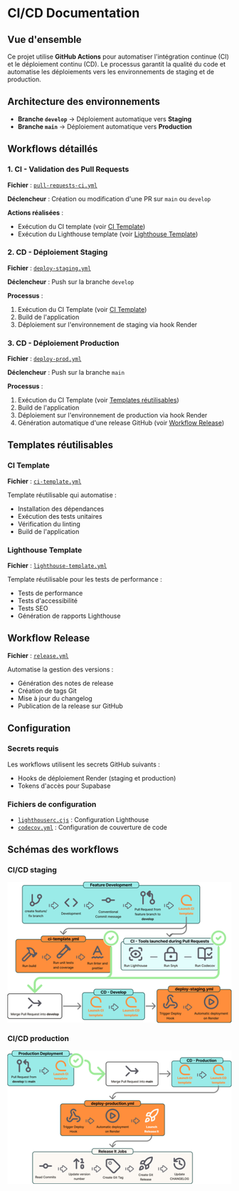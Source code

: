 # CI/CD Documentation

## Vue d'ensemble

Ce projet utilise **GitHub Actions** pour automatiser l'intégration continue (CI) et le déploiement continu (CD). Le processus garantit la qualité du code et automatise les déploiements vers les environnements de staging et de production.

## Architecture des environnements

- **Branche `develop`** → Déploiement automatique vers **Staging**
- **Branche `main`** → Déploiement automatique vers **Production**

## Workflows détaillés

### 1. CI - Validation des Pull Requests

**Fichier** : [`pull-requests-ci.yml`](../.github/workflows/pull-requests-ci.yml)

**Déclencheur** : Création ou modification d'une PR sur `main` ou `develop`

**Actions réalisées** :

- Exécution du CI template (voir [CI Template](#ci-template))
- Exécution du Lighthouse template (voir [Lighthouse Template](#lighthouse-template))

### 2. CD - Déploiement Staging

**Fichier** : [`deploy-staging.yml`](../.github/workflows/deploy-staging.yml)

**Déclencheur** : Push sur la branche `develop`

**Processus** :

1. Exécution du CI Template (voir [CI Template](#ci-template))
2. Build de l'application
3. Déploiement sur l'environnement de staging via hook Render

### 3. CD - Déploiement Production

**Fichier** : [`deploy-prod.yml`](../.github/workflows/deploy-prod.yml)

**Déclencheur** : Push sur la branche `main`

**Processus** :

1. Exécution du CI Template (voir [Templates réutilisables](#templates-réutilisables))
2. Build de l'application
3. Déploiement sur l'environnement de production via hook Render
4. Génération automatique d'une release GitHub (voir [Workflow Release](#workflow-release))

## Templates réutilisables

### CI Template

**Fichier** : [`ci-template.yml`](../.github/workflows/ci-template.yml)

Template réutilisable qui automatise :

- Installation des dépendances
- Exécution des tests unitaires
- Vérification du linting
- Build de l'application

### Lighthouse Template

**Fichier** : [`lighthouse-template.yml`](../.github/workflows/lighthouse-template.yml)

Template réutilisable pour les tests de performance :

- Tests de performance
- Tests d'accessibilité
- Tests SEO
- Génération de rapports Lighthouse

## Workflow Release

**Fichier** : [`release.yml`](../.github/workflows/release.yml)

Automatise la gestion des versions :

- Génération des notes de release
- Création de tags Git
- Mise à jour du changelog
- Publication de la release sur GitHub

## Configuration

### Secrets requis

Les workflows utilisent les secrets GitHub suivants :

- Hooks de déploiement Render (staging et production)
- Tokens d'accès pour Supabase

### Fichiers de configuration

- [`lighthouserc.cjs`](../lighthouserc.cjs) : Configuration Lighthouse
- [`codecov.yml`](../codecov.yml) : Configuration de couverture de code

## Schémas des workflows

### CI/CD staging

![CI/CD staging](./assets/cicd-staging.png)

### CI/CD production

![CI/CD production](./assets/cicd-production.png)
